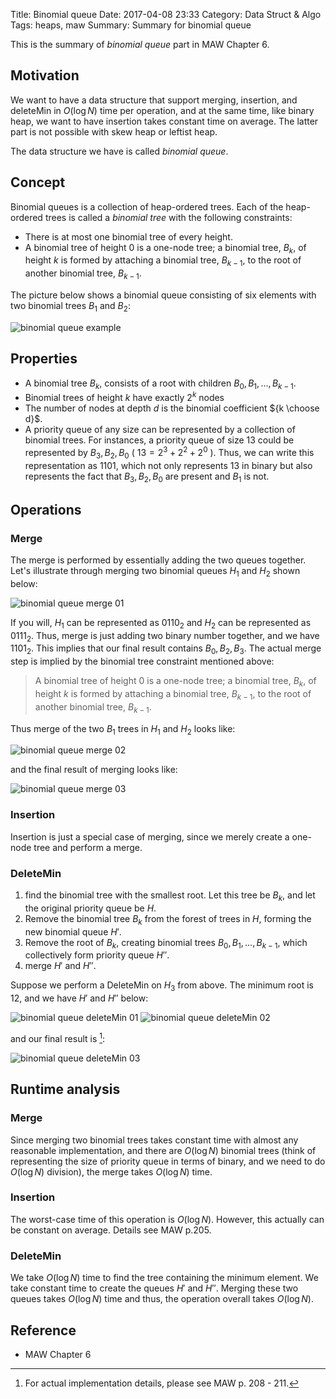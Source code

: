 Title: Binomial queue
Date: 2017-04-08 23:33
Category: Data Struct & Algo
Tags: heaps, maw
Summary: Summary for binomial queue

This is the summary of *binomial queue* part in MAW Chapter 6.

## Motivation

We want to have a data structure that support merging, insertion, and deleteMin
in $O(\log N)$ time per operation, and at the same time, like binary heap, we 
want to have insertion takes constant time on average. The latter part is not possible
with skew heap or leftist heap. 

The data structure we have is called *binomial queue*.

## Concept

Binomial queues is a collection of heap-ordered trees. Each of the heap-ordered
trees is called a *binomial tree* with the following constraints:

- There is at most one binomial tree of every height.
- A binomial tree of height 0 is a one-node tree; a binomial tree, $B_k$, of 
height $k$ is formed by attaching a binomial tree, $B_{k-1}$, to the root of another
binomial tree, $B_{k-1}$.

The picture below shows a binomial queue consisting of six elements
with two binomial trees $B_1$ and $B_2$:

<img src="/images/binomial-queue.PNG" alt="binomial queue example"/>

## Properties

- A binomial tree $B_k$, consists of a root with children $B_0, B_1, \dots, B_{k-1}$.
- Binomial trees of height $k$ have exactly $2^k$ nodes
- The number of nodes at depth $d$ is the binomial coefficient ${k \choose d}$.
- A priority queue of any size can be represented by a collection of binomial trees.
For instances, a priority queue of size 13 could be represented by $B_3, B_2, B_0$ 
( $13 = 2^3 + 2^2 + 2^0$ ). Thus, we can write this representation as $1101$, which not 
only represents $13$ in binary but also represents the fact that $B_3, B_2, B_0$
are present and $B_1$ is not.

## Operations

### Merge

The merge is performed by essentially adding the two queues together. Let's illustrate
through merging two binomial queues $H_1$ and $H_2$ shown below:

<img src="/images/binomial-queue-merge-01.PNG" alt="binomial queue merge 01"/>

If you will, $H_1$ can be represented as $0110_{2}$ and $H_2$ can be represented as
$0111_{2}$. Thus, merge is just adding two binary number together, and we have
$1101_2$. This implies that our final result contains $B_0, B_2, B_3$. The actual
merge step is implied by the binomial tree constraint mentioned above:

> A binomial tree of height 0 is a one-node tree; a binomial tree, $B_k$, of 
> height $k$ is formed by attaching a binomial tree, $B_{k-1}$, to the root of another
> binomial tree, $B_{k-1}$.

Thus merge of the two $B_1$ trees in $H_1$ and $H_2$ looks like:

<img src="/images/binomial-queue-merge-02.PNG" alt="binomial queue merge 02"/>

and the final result of merging looks like:

<img src="/images/binomial-queue-merge-03.PNG" alt="binomial queue merge 03"/>

### Insertion

Insertion is just a special case of merging, since we merely create a one-node tree
and perform a merge.

### DeleteMin

1. find the binomial tree with the smallest root. Let this tree be $B_k$, and let the original priority queue be $H$. 
2. Remove the binomial tree $B_k$ from the forest of trees in $H$, forming the new binomial queue $H'$. 
3. Remove the root of $B_k$, creating binomial trees $B_0, B_1, \dots, B_{k-1}$, which collectively form priority queue $H''$. 
4. merge $H'$ and $H''$.

Suppose we perform a DeleteMin on $H_3$ from above. The minimum root is 12, and we have 
$H'$ and $H''$ below:

<img src="/images/binomial-queue-deleteMin-01.PNG" alt="binomial queue deleteMin 01"/>

<img src="/images/binomial-queue-deleteMin-02.PNG" alt="binomial queue deleteMin 02"/>

and our final result is [^1]:

<img src="/images/binomial-queue-deleteMin-03.PNG" alt="binomial queue deleteMin 03"/>

[^1]: For actual implementation details, please see MAW p. 208 - 211.

## Runtime analysis

### Merge

Since merging two binomial trees takes constant time with almost any reasonable
implementation, and there are $O(\log N)$ binomial trees (think of representing
the size of priority queue in terms of binary, and we need to do $O(\log N)$ division),
the merge takes $O(\log N)$ time.

### Insertion

The worst-case time of this operation is $O(\log N)$. However, this actually can be
constant on average. Details see MAW p.205.

### DeleteMin

We take $O(\log N)$ time to find the tree containing the minimum element. We take
constant time to create the queues $H'$ and $H''$. Merging these
two queues takes $O(\log N)$ time and thus, the operation overall takes $O(\log N)$.

## Reference

- MAW Chapter 6